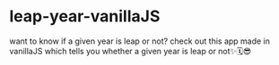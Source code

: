 # leap-year-vanillaJS
want to know if a given year is leap or not? check out this app made in vanillaJS which tells you whether a given year is leap or not✨🗓😎
